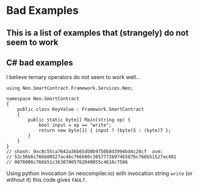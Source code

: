 
# Bad Examples
## This is a list of examples that (strangely) do not seem to work

## C# bad examples

I believe ternary operators do not seem to work well...

```
using Neo.SmartContract.Framework.Services.Neo;

namespace Neo.SmartContract
{
    public class KeyValue : Framework.SmartContract
    {
        public static byte[] Main(string op) {
            bool input = op == "write";
            return new byte[1] { input ? (byte)5 : (byte)7 };
        }        
    }
}
// shash: 0xc8c55ca7642a36b65db0b9750b8d3994bd4c20cf  avm:
// 52c56b6c766b00527ac46c766b00c3057772697465876c766b51527ac401
// 0076006c766b51c36307005762040055c4616c7566
```

Using python invocation (in neocompiler.io) with invocation string `write` (or without it) this code gives `FAULT`.
